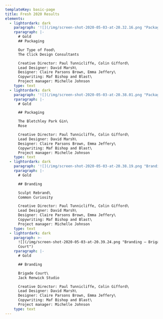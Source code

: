```yaml
---
templateKey: basic-page
title: Fresh 2020 Results
elements:
  - lightordark: dark
    paragraph: '![](/img/screen-shot-2020-05-03-at-20.32.16.png "Packaging – Gold")'
    rparagraph: |-
      # Gold
      ## Packaging

      Our Type of Food\
      The Click Design Consultants

      Creative Director: Paul Tunnicliffe, Colin Gifford\
      Lead Designer: David Marsh\
      Designer: Claire Parsons Brown, Emma Jeffery\
      Copywriting: Maf Bishop and Blast\
      Project manager: Michelle Johnson
    type: text
  - lightordark: dark
    paragraph: '![](/img/screen-shot-2020-05-03-at-20.38.01.png "Packaging – Gold")'
    rparagraph: |-
      # Gold

      ## Packaging

      The Bletchley Park Gin\
      Rose

      Creative Director: Paul Tunnicliffe, Colin Gifford\
      Lead Designer: David Marsh\
      Designer: Claire Parsons Brown, Emma Jeffery\
      Copywriting: Maf Bishop and Blast\
      Project manager: Michelle Johnson
    type: text
  - lightordark: dark
    paragraph: '![](/img/screen-shot-2020-05-03-at-20.38.19.png "Branding – Gold")'
    rparagraph: |-
      # Gold

      ## Branding

      Sculpt Rebrand\
      Common Curiosity

      Creative Director: Paul Tunnicliffe, Colin Gifford\
      Lead Designer: David Marsh\
      Designer: Claire Parsons Brown, Emma Jeffery\
      Copywriting: Maf Bishop and Blast\
      Project manager: Michelle Johnson
    type: text
  - lightordark: dark
    paragraph: >-
      ![](/img/screen-shot-2020-05-03-at-20.39.24.png "Branding – Brigade
      Court")
    rparagraph: |-
      # Gold

      ## Branding

      Brigade Court\
      Jack Renwick Studio

      Creative Director: Paul Tunnicliffe, Colin Gifford\
      Lead Designer: David Marsh\
      Designer: Claire Parsons Brown, Emma Jeffery\
      Copywriting: Maf Bishop and Blast\
      Project manager: Michelle Johnson
    type: text
---
```


